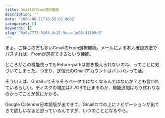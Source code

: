 ```yaml
---
title: GmailのFrom選択機能
description: ''
date: '2006-08-11T10:58:02.000Z'
categories: []
keywords: []
slug: "8a5a7772-3103-4c32-9cca-1e02f41109c9"
---
```

まぁ、ご存じの方も多いGmailのFrom選択機能。メールによる本人確認方法でパスすれば、Fromが選択できるという機能。  
  
ところがこの機能使ってもReturn-pathは書き換えられないのね、ってことに気づいてしまった。つまり、送信元のGmailアカウントはバレバレって話。

そういえば、Gmailってそろそろベータではなくなるんではないか？とも言われているらしい。ディスクの増加は2.7GBで止まるのか、機能追加はもう終わりなのかってことが気にかかる。  
  
Google Calender日本語版が出てきて、Gmailロゴの上にナビゲーションが出てきて欲しいなぁと思っているんですが、いつのことになるやら。